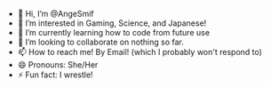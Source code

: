 - 👋 Hi, I’m @AngeSmif
- 👀 I’m interested in Gaming, Science, and Japanese!
- 🌱 I’m currently learning how to code from future use
- 💞️ I’m looking to collaborate on nothing so far.
- 📫 How to reach me! By Email! (which I probably won't respond to)
- 😄 Pronouns: She/Her
- ⚡ Fun fact: I wrestle!

<!---
AngeSmif/AngeSmif is a ✨ special ✨ repository because its `README.md` (this file) appears on your GitHub profile.
You can click the Preview link to take a look at your changes.
--->
